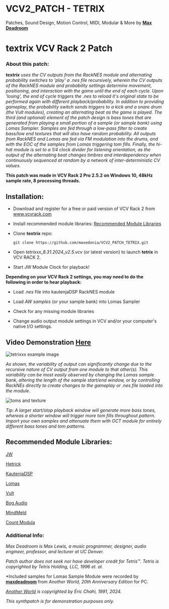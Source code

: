 # VCV2_PATCH - TETRIX
Patches, Sound Design, Motion Control, MIDI, Modular & More
by **[Max Deadroom](https://maxedonia.myportfolio.com)**

# textrix VCV Rack 2 Patch

### About this patch:  

***textrix** uses the CV outputs from the RackNES module and alternating probability switches to 'play' a .nes file recursively, wherein the CV outputs of the RackNES module and probability settings determine movement, positioning, and interaction with the game until the end of each cycle. Upon 'losing', the end of cycle triggers the .nes to reload it's original state to be performed again with different playback/probability. In addition to providing gameplay, the probability switch sends triggers to a kick and a snare drum (the Vult modules), creating an alternating beat as the game is played. The third (and optional) element of the patch design is bass tones that are generated from playing a small portion of a sample (or sample bank) using Lomas Sampler. Samples are fed through a low-pass filter to create bass/low end textures that will also have random probability. All outputs from RackNES and Lomas are fed via FM modulation into the drums, and with the EOC of the samples from Lomas triggering tom fills. Finally, the hi-hat module is set to a 1/4 clock divider for listening orientation, as the output of the alternating beat changes timbres and interdependency when continuously sequenced at random by a network of inter-deterministic CV values.*


**This patch was made in VCV Rack 2 Pro 2.5.2 on Windows 10, 48kHz sample rate, 8 processing threads.**


## **Installation**:

- Download and register for a free or paid version of VCV Rack 2 from www.vcvrack.com


- Install recommended module libraries: [Recommended Module Libraries](https://github.com/maxedonia/VCV2_PATCH_TETRIX/blob/main/README.md#recommended-module-libraries)


- Clone **textrix** repo:


   `git clone https://github.com/maxedonia/VCV2_PATCH_TETRIX.git`



- Open *tetrixxx_8.31.2024_v2.5.vcv* (or latest version) to launch **tetrix** in VCV RACK 2.
  
- Start JW Module Clock for playback!
  

**Depending on your VCV Rack 2 settings, you may need to do the following in order to hear playback:**


- Load *.nes* file into kautenjaDSP RackNES module
  
- Load *AW samples* (or your sample bank) into Lomas Sampler

- Check for any missing module libraries

- Change audio output module settings in VCV and/or your computer's native I/O settings.


## Video Demonstration [Here](https://youtu.be/acnlVYxxT5I)


![tetrixxx example image](https://github.com/user-attachments/assets/b0250c32-173d-43fb-a236-9c0c02f5a525)

  *As shown, the variability of output can significantly change due to the recursive nature of CV output from one module to that other(s). This variability can be most easily observed by changing the Lomas sample bank, altering the length of the sample start/end window, or by controlling RackNEs directly to create changes to the gameplay or .nes file loaded into the module.*


![toms and texture](https://github.com/user-attachments/assets/a5d03bf2-a8a6-4acf-a2d1-c303b61c637b)

  *Tip: A larger start/stop playback window will generate more bass tones, whereas a shorter window will trigger more tom fills throughout pattern. Import your own samples and attenuate them with OCT module for entirely different bass tones and tom patterns.*




## **Recommended Module Libraries**:

[JW](https://github.com/jeremywen/JW-Modules)

[Hetrick](https://github.com/mhetrick)

[KautenjaDSP](https://github.com/Kautenja)

[Lomas](https://github.com/DISTRHO/Cardinal/issues/652)

[Vult](https://github.com/vult-dsp/vult)

[Bog Audio](https://github.com/bogaudio/BogaudioModules)

[MindMeld](https://github.com/MarcBoule/MindMeldModular)

[Count Modula](https://github.com/countmodula/VCVRackPlugins)



### Additional Info: 

*Max Deadroom is Max Lewis, a music programmer, designer, audio engineer, professor, and lecturer at UC Denver.*


*Patch author does not seek nor have developer credit for Tetris™. Tetris is copyrighted by Tetris Holding, LLC, 1996 et. al.*

*Included samples for Lomas Sample Module were recorded by **[maxdeadroom](https://maxedonia.myportfolio.com)** from *Another World, 20th Anniversary Edition* for PC. 

*[Another World](https://www.moma.org/collection/works/162458) is copyrighted by Éric Chahi, 1991, 2024.*

*This synthpatch is for demonstration purposes only.*

